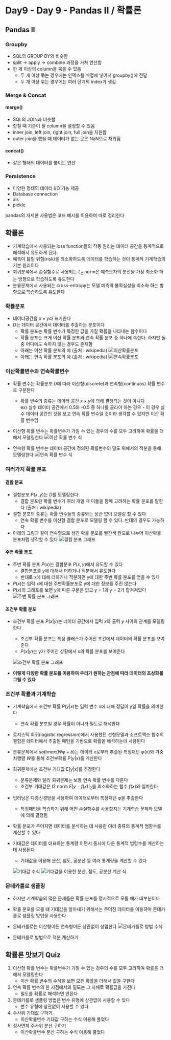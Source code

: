 # Day9 - Day 9 - Pandas II / 확률론

## Pandas II

### Groupby

* SQL의 GROUP BY와 비슷함
* split -> apply -> combine 과정을 거쳐 연산함
* 한 개 이상의 column을 묶을 수 있음
  * 두 개 이상 묶는 경우에는 인덱스를 배열에 넣어서 groupby()에 전달
  * 두 개 이상 묶는 경우에는 여러 단계의 index가 생김

### Merge & Concat

#### merge()

* SQL의 JOIN과 비슷함
* 합칠 때 기준이 될 column을 설정할 수 있음
* inner join, left join, right join, full join을 지원함
* outer join을 했을 때 데이터가 없는 곳은 NaN으로 채워짐

#### concat()

* 같은 형태의 데이터를 붙이는 연산

### Persistence

* 다양한 형태의 데이터 I/O 기능 제공
* Database connection
* xls
* pickle

pandas의 자세한 사용법은 코드 예시를 이용하여 따로 정리한다

## 확률론

* 기계학습에서 사용되는 loss function들의 작동 원리는 데이터 공간을 통계적으로 해석해서 유도하게 된다.
* 예측이 틀릴 위험(risk)을 최소화하도록 데이터를 학습하는 것이 통계적 기계학습의 기본 원리이다
* 회귀분석에서 손실함수로 사용되는 $L_2$ norm은 예측오차의 분산을 가장 최소화 하는 방향으로 학습하도록 유도한다
* 분류문제에서 사용되는 cross-entropy는 모델 예측의 불확실성을 최소화 하는 방향으로 학습하도록 유도한다

### 확률분포

* 데이터공간을 $x \times y$라 표기한다
* $D$는 데이터 공간에서 데이터를 추출하는 분포이다
  * 확률 분포는 확률 변수가 특정한 값을 가질 확률을 나타내는 함수이다
  * 확률 분포는 크게 이산 확률 분포와 연속 확률 분포 중 하나에 속한다. 하지만 둘 중 어디에도 속하지 않는 경우도 존재함  
  * 아래는 이산 확률 분포의 예 (출처 : wikipedia)
  ![이산확률분포](https://upload.wikimedia.org/wikipedia/commons/thumb/1/12/Dice_Distribution_%28bar%29.svg/440px-Dice_Distribution_%28bar%29.svg.png)
  * 아래는 연속 확률 분포의 예 (출처 : wikipedia)
  ![연속확률분포](https://upload.wikimedia.org/wikipedia/commons/thumb/8/8c/Standard_deviation_diagram.svg/700px-Standard_deviation_diagram.svg.png)

### 이산확률변수와 연속확률변수

* 확률 변수는 확률분포 $D$에 따라 이산형(discrete)과 연속형(continuos) 확률 변수로 구분한다
  * 확률 변수의 종류는 데이터 공간 $x \times y$에 의해 결정되는 것이 아니다  
  ex) 실수 데이터 공간에서 0.5와 -0.5 중 하나를 골라야 하는 경우 - 이 경우 실수 데이터 공간인 것을 보고 연속 확률 변수일 것이라 생각할 수 있지만 이산 확률 변수임

* 이산형 확률 변수는 확률변수가 가질 수 있는 경우의 수를 모두 고려햐여 확률을 더해서 모델링한다
  ![이산 확률 변수 식](./img/이산확률변수식.png)
* 연속형 확률 변수는 데이터 공간에 정의된 확률변수의 밀도 위에서의 적분을 통해 모델링한다
  ![연속 확률 변수 식](./img/연속확률변수식.png)

### 여러가지 확률 분포

#### 결합 분포

* 결합분포 $P(x, y)$는 $D$를 모델링한다
  * 결합 분포란 확률 변수가 여러 개일 때 이들을 함께 고려하는 확률 분포를 말한다 (출처 : wikipedia)
* 결합 분포의 종류는 확률 변수들의 종류와는 상관 없이 모델링 할 수 있다
  * 연속 확률 변수를 이산형 결합 분포로 모델링 할 수 있다. 반대의 경우도 가능하다
* 아래의 그림과 같이 연속형으로 생긴 확률 분포를 빨간색 칸으로 나누어 이산확률 분포처럼 생각할 수 있다
  ![결합 분포 그래프](./img/결합분포그래프.png)

#### 주변 확률 분포

* 주변 확률 분포 $P(x)$는 결합분포 $P(x, y)$에서 유도할 수 있다
  * 결합분포를 y에 대해서 더하거나 적분해서 유도한다
  * 반대로 x에 대해 더하거나 적분하면 y에 대한 주변 확률 분포를 얻을 수 있다
* $P(x)$는 입력 x에 대한 주변확률분포로 y에 대한 정보를 주진 않는다
* $P(x)$의 그래프를 보면 y에 따른 구분은 없고 y = 1과 y = 2가 합쳐져있다  
  ![주변 확률 분포 그래프](./img/주변확률분포그래프.png)

#### 조건부 확률 분포

* 조건부 확률 분포 $P(x|y)$는 데이터 공간에서 입력 $x$와 출력 $y$ 사이의 관계를 모델링한다
  * 조건부 확률 분포는 특정 클래스가 주어진 조건에서 데이터의 확률 분포를 보여준다
  * $P(x|y)$는 y가 주어진 상황에서 x의 확률 분포를 보여준다  
  
  ![조건부 확률 분포 그래프](./img/조건부확률분포그래프.png)

* **이렇게 다양한 확률 분포를 이용하여 우리가 원하는 관점에 따라 데이터의 초상화를 그릴 수 있다**

### 조건부 확률과 기계학습

* 기계학습에서 조건부 확률 $P(y|x)$는 입력 변수 x에 대해 정답이 y일 확률을 의미한다
  * 연속 확률 분포일 경우 확률이 아니라 밀도로 해석한다
* 로지스틱 회귀(logistic regression)에서 사용했던 선형모델과 소프트맥스 함수의 결합은 데이터에서 추출된 패턴을 기반으로 확률을 해석하는데 사용된다
* 분류문제에서 $softmax(Wφ + b)$는 데이터 $x$로부터 추출된 특징패턴 $φ(x)$와 가중치행렬 $W$를 통해 조건부확률 $P(y|x)$를 계산한다
* 회귀문제에선 조건부 기대값 E[y|x]를 추정한다
  * 분류문제와 달리 회귀분제는 보통 연속 확률 변수를 다룬다
  * 조건부 기대값은 l2 norm $E|y - f(x)|_2$을 최소화하는 함수 $f(x)$와 일치한다
* 딥러닝은 다층신경망을 사용하여 데이터로부터 특징패턴 φ을 추출한다
  * 특징패턴을 학습하기 위해 어떤 손실함수를 사용할지는 기계학습 문제와 모델에 의해 결정됨

* 확률 분포가 주어지면 데이터를 분석하는 데 사용한 여러 종류의 통계적 범함수를 계산할 수 있다
* 기대값은 데이터를 대표하는 통계량 이면서 동시에 다른 통계적 범함수를 계산하는데 사용된다
  * 기대값을 이용해 분산, 첨도, 공분산 등 여러 통계량을 계산할 수 있다  
  
  ![기대값 수식](./img/기대값수식그래프.png)
  ![기대값을 이용한 분산, 첨도, 공분산 계산 식](./img/여러가지통계량.png)

### 몬테카를로 샘플링

* 하지만 기계학습의 많은 문제들은 확률 분포를 명시적으로 모를 때가 대부분이다
* 확률 분포를 모를 떄 기대값을 알아내기 위해서는 주어진 데이터를 이용햐여 몬테카를로 샘플링 방법을 사용한다
* 몬테카를로는 이산형이든 연속형이든 상관없이 성립한다
  ![몬테카를로 방법 수식](./img/몬테카를로방법수식.png)

* 몬테카를로 방법으로 적분 계산하기

## 확률론 맛보기 Quiz

1. 이산형 확률 변수는 확률변수가 가질 수 있는 경우의 수를 모두 고려하여 확률을 더해서 모델링한다
   * 이산 확률 변수의 수식을 보면 모든 확률을 더해서 값을 구한다
2. 연속 확률 변수의 한 지점에서의 밀도는 그 자체로 확률값을 가진다
   * 밀도를 확률로 해석하면 안된다
3. 몬테카를로 샘플링 방법은 변수 유형에 상관없이 사용할 수 있다
   * 변수 유형에 상관없이 사용할 수 있다
4. 주사위 기대값 구하기
   * 이산확률변수 기대값 구하는 수식 이용해 풀었다
5. 정사면체 주사위 분산 구하기
   * 이산확률변수 분산 구하는 수식 이용해 풀었다
